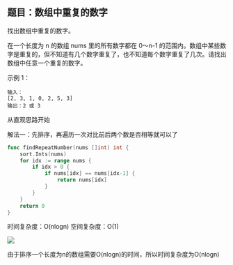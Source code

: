 ## 题目：数组中重复的数字

找出数组中重复的数字。


在一个长度为 n 的数组 nums 里的所有数字都在 0～n-1 的范围内。数组中某些数字是重复的，但不知道有几个数字重复了，也不知道每个数字重复了几次。请找出数组中任意一个重复的数字。

示例 1：

```
输入：
[2, 3, 1, 0, 2, 5, 3]
输出：2 或 3 
```



从直观思路开始

解法一：先排序，再遍历一次对比前后两个数是否相等就可以了

```go
func findRepeatNumber(nums []int) int {
    sort.Ints(nums)
	for idx := range nums {
		if idx > 0 {
			if nums[idx] == nums[idx-1] {
				return nums[idx]
			}
		}
	}
	return 0
}
```

时间复杂度：O(nlogn)
空间复杂度：O(1)

![](E:\note\本地笔记\picture\jianzhioffer03-1.png)

由于排序一个长度为n的数组需要O(nlogn)的时间，所以时间复杂度为O(nlogn)



